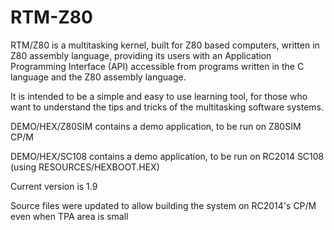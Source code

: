 # RTM-Z80
RTM/Z80 is a multitasking kernel, built for Z80 based computers, written in Z80 assembly language, providing its users with an Application Programming Interface (API) accessible from programs written in the C language and the Z80 assembly language.

It is intended to be a simple and easy to use learning tool, for those who want to understand the tips and tricks of the multitasking software systems.

DEMO/HEX/Z80SIM contains a demo application, to be run on Z80SIM CP/M

DEMO/HEX/SC108 contains a demo application, to be run on RC2014 SC108 (using RESOURCES/HEXBOOT.HEX)

Current version is 1.9

Source files were updated to allow building the system on RC2014's CP/M even when TPA area is small

